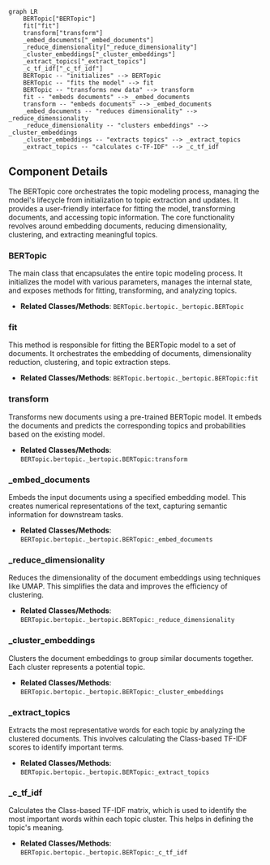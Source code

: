 ```mermaid
graph LR
    BERTopic["BERTopic"]
    fit["fit"]
    transform["transform"]
    _embed_documents["_embed_documents"]
    _reduce_dimensionality["_reduce_dimensionality"]
    _cluster_embeddings["_cluster_embeddings"]
    _extract_topics["_extract_topics"]
    _c_tf_idf["_c_tf_idf"]
    BERTopic -- "initializes" --> BERTopic
    BERTopic -- "fits the model" --> fit
    BERTopic -- "transforms new data" --> transform
    fit -- "embeds documents" --> _embed_documents
    transform -- "embeds documents" --> _embed_documents
    _embed_documents -- "reduces dimensionality" --> _reduce_dimensionality
    _reduce_dimensionality -- "clusters embeddings" --> _cluster_embeddings
    _cluster_embeddings -- "extracts topics" --> _extract_topics
    _extract_topics -- "calculates c-TF-IDF" --> _c_tf_idf
```

## Component Details

The BERTopic core orchestrates the topic modeling process, managing the model's lifecycle from initialization to topic extraction and updates. It provides a user-friendly interface for fitting the model, transforming documents, and accessing topic information. The core functionality revolves around embedding documents, reducing dimensionality, clustering, and extracting meaningful topics.

### BERTopic
The main class that encapsulates the entire topic modeling process. It initializes the model with various parameters, manages the internal state, and exposes methods for fitting, transforming, and analyzing topics.
- **Related Classes/Methods**: `BERTopic.bertopic._bertopic.BERTopic`

### fit
This method is responsible for fitting the BERTopic model to a set of documents. It orchestrates the embedding of documents, dimensionality reduction, clustering, and topic extraction steps.
- **Related Classes/Methods**: `BERTopic.bertopic._bertopic.BERTopic:fit`

### transform
Transforms new documents using a pre-trained BERTopic model. It embeds the documents and predicts the corresponding topics and probabilities based on the existing model.
- **Related Classes/Methods**: `BERTopic.bertopic._bertopic.BERTopic:transform`

### _embed_documents
Embeds the input documents using a specified embedding model. This creates numerical representations of the text, capturing semantic information for downstream tasks.
- **Related Classes/Methods**: `BERTopic.bertopic._bertopic.BERTopic:_embed_documents`

### _reduce_dimensionality
Reduces the dimensionality of the document embeddings using techniques like UMAP. This simplifies the data and improves the efficiency of clustering.
- **Related Classes/Methods**: `BERTopic.bertopic._bertopic.BERTopic:_reduce_dimensionality`

### _cluster_embeddings
Clusters the document embeddings to group similar documents together. Each cluster represents a potential topic.
- **Related Classes/Methods**: `BERTopic.bertopic._bertopic.BERTopic:_cluster_embeddings`

### _extract_topics
Extracts the most representative words for each topic by analyzing the clustered documents. This involves calculating the Class-based TF-IDF scores to identify important terms.
- **Related Classes/Methods**: `BERTopic.bertopic._bertopic.BERTopic:_extract_topics`

### _c_tf_idf
Calculates the Class-based TF-IDF matrix, which is used to identify the most important words within each topic cluster. This helps in defining the topic's meaning.
- **Related Classes/Methods**: `BERTopic.bertopic._bertopic.BERTopic:_c_tf_idf`
